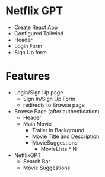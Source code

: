 # Netflix GPT
 - Create React App
 - Configured Tailwind
 - Header
- Login Form
- Sign Up form

# Features
 - Login/Sign Up page
     - Sign In/Sign Up Form
     - redirects to Browse page
 - Browse Page (after authentication)
   - Header
   - Main Movie
      - Trailer in Background
      - Movie Title and Description
      - MovieSuggestions
          - MovieLists * N
 - NetflixGPT
   - Search Bar
   - Movie Suggestions